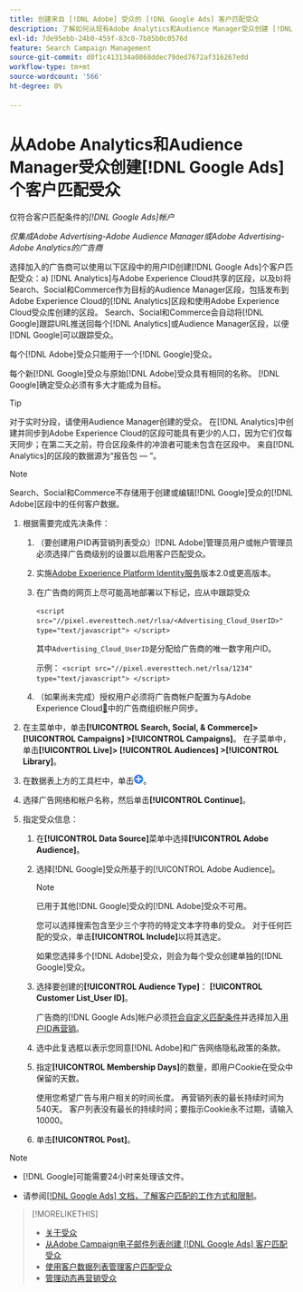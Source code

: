 ```yaml
---
title: 创建来自 [!DNL Adobe] 受众的 [!DNL Google Ads] 客户匹配受众
description: 了解如何从现有Adobe Analytics和Audience Manager受众创建 [!DNL Google Ads] 客户匹配受众。
exl-id: 7de95ebb-24b0-459f-83c0-7b85b0c0576d
feature: Search Campaign Management
source-git-commit: d0f1c413134a0868ddec79ded7672af316267edd
workflow-type: tm+mt
source-wordcount: '566'
ht-degree: 0%

---
```


# 从Adobe Analytics和Audience Manager受众创建[!DNL Google Ads]个客户匹配受众

仅符合客户匹配条件的&#x200B;*[!DNL Google Ads]帐户*

*仅集成Adobe Advertising-Adobe Audience Manager或Adobe Advertising-Adobe Analytics的广告商*

选择加入的广告商可以使用以下区段中的用户ID创建[!DNL Google Ads]个客户匹配受众：a) [!DNL Analytics]与Adobe Experience Cloud共享的区段，以及b)将Search、Social和Commerce作为目标的Audience Manager区段，包括发布到Adobe Experience Cloud的[!DNL Analytics]区段和使用Adobe Experience Cloud受众库创建的区段。 Search、Social和Commerce会自动将[!DNL Google]跟踪URL推送回每个[!DNL Analytics]或Audience Manager区段，以便[!DNL Google]可以跟踪受众。

每个[!DNL Adobe]受众只能用于一个[!DNL Google]受众。

每个新[!DNL Google]受众与原始[!DNL Adobe]受众具有相同的名称。 [!DNL Google]确定受众必须有多大才能成为目标。

>[!TIP]
>
>对于实时分段，请使用Audience Manager创建的受众。 在[!DNL Analytics]中创建并同步到Adobe Experience Cloud的区段可能具有更少的人口，因为它们仅每天同步；在第二天之前，符合区段条件的冲浪者可能未包含在区段中。 来自[!DNL Analytics]的区段的数据源为“报告包 — ”。

>[!NOTE]
>
>Search、Social和Commerce不存储用于创建或编辑[!DNL Google]受众的[!DNL Adobe]区段中的任何客户数据。

1. 根据需要完成先决条件：

   1. （要创建用户ID再营销列表受众）[!DNL Adobe]管理员用户或帐户管理员必须选择广告商级别的设置以启用客户匹配受众。

   1. 实施[Adobe Experience Platform Identity服务](https://experienceleague.adobe.com/docs/id-service/using/home.html?lang=zh-Hans)版本2.0或更高版本。

   1. 在广告商的网页上尽可能高地部署以下标记，应从中跟踪受众

      `<script src="//pixel.everesttech.net/rlsa/<Advertising_Cloud_UserID>" type="text/javascript"> </script>`

      其中`Advertising_Cloud_UserID`是分配给广告商的唯一数字用户ID。

      示例： `<script src="//pixel.everesttech.net/rlsa/1234" type="text/javascript"> </script>`

   1. （如果尚未完成）授权用户必须将广告商帐户配置为与Adobe Experience Cloud[&#128279;](/help/search-social-commerce/admin/sync-adobe-audiences.md)中的广告商组织帐户同步。

1. 在主菜单中，单击&#x200B;**[!UICONTROL Search, Social, & Commerce]> [!UICONTROL Campaigns] >[!UICONTROL Campaigns]**。 在子菜单中，单击&#x200B;**[!UICONTROL Live]> [!UICONTROL Audiences] >[!UICONTROL Library]**。

1. 在数据表上方的工具栏中，单击![创建](/help/search-social-commerce/assets/add.png "创建")。

1. 选择广告网络和帐户名称，然后单击&#x200B;**[!UICONTROL Continue]**。

1. 指定受众信息：

   1. 在&#x200B;**[!UICONTROL Data Source]**&#x200B;菜单中选择&#x200B;**[!UICONTROL Adobe Audience]**。

   1. 选择[!DNL Google]受众所基于的[!UICONTROL Adobe Audience]。

      >[!NOTE]
      >
      >已用于其他[!DNL Google]受众的[!DNL Adobe]受众不可用。

      您可以选择搜索包含至少三个字符的特定文本字符串的受众。 对于任何匹配的受众，单击&#x200B;**[!UICONTROL Include]**&#x200B;以将其选定。

      如果您选择多个[!DNL Adobe]受众，则会为每个受众创建单独的[!DNL Google]受众。

   1. 选择要创建的&#x200B;**[!UICONTROL Audience Type]**： **[!UICONTROL Customer List_User ID]**。

      广告商的[!DNL Google Ads]帐户必须[符合自定义匹配条件](https://support.google.com/adspolicy/answer/6299717)并选择加入[用户ID再营销](https://support.google.com/google-ads/answer/9199250)。

   1. 选中此复选框以表示您同意[!DNL Adobe]和广告网络隐私政策的条款。

   1. 指定&#x200B;**[!UICONTROL Membership Days]**&#x200B;的数量，即用户Cookie在受众中保留的天数。

      使用您希望广告与用户相关的时间长度。 再营销列表的最长持续时间为540天。 客户列表没有最长的持续时间；要指示Cookie永不过期，请输入10000。

   1. 单击&#x200B;**[!UICONTROL Post]**。

>[!NOTE]
>
>* [!DNL Google]可能需要24小时来处理该文件。
>
>* 请参阅[[!DNL Google Ads] 文档，了解客户匹配的工作方式和限制](https://support.google.com/displayvideo/answer/9539301)。

>[!MORELIKETHIS]
>
>* [关于受众](audience-about.md)
>* [从Adobe Campaign电子邮件列表创建 [!DNL Google Ads] 客户匹配受众](google-audience-from-campaign-email-list.md)
>* [使用客户数据列表管理客户匹配受众](audience-from-customer-data-list.md)
>* [管理动态再营销受众](audience-dynamic-remarketing-manage.md)
